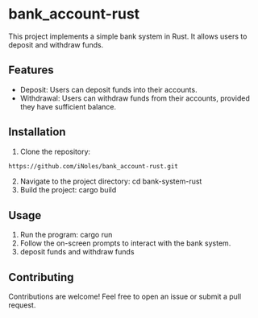 # bank_account-rust

This project implements a simple bank system in Rust. It allows users to deposit and withdraw funds.

## Features
- Deposit: Users can deposit funds into their accounts.
- Withdrawal: Users can withdraw funds from their accounts, provided they have sufficient balance.

## Installation

1. Clone the repository:
```bash
https://github.com/iNoles/bank_account-rust.git
```

2. Navigate to the project directory: cd bank-system-rust
3. Build the project: cargo build

## Usage
1. Run the program: cargo run
2. Follow the on-screen prompts to interact with the bank system.
3. deposit funds and withdraw funds

## Contributing

Contributions are welcome! Feel free to open an issue or submit a pull request.
